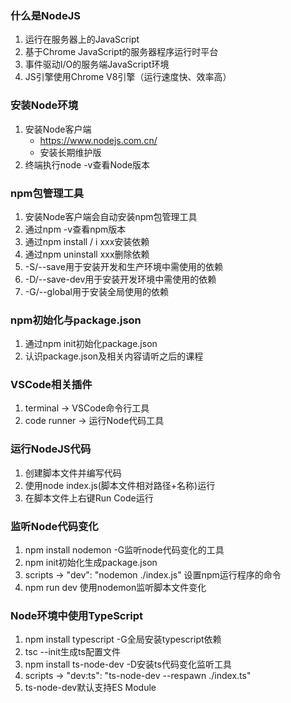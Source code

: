 ### 什么是NodeJS
1. 运行在服务器上的JavaScript
2. 基于Chrome JavaScript的服务器程序运行时平台
3. 事件驱动I/O的服务端JavaScript环境
4. JS引擎使用Chrome V8引擎（运行速度快、效率高）

### 安装Node环境
1. 安装Node客户端
   - https://www.nodejs.com.cn/
   - 安装长期维护版
2. 终端执行node -v查看Node版本

### npm包管理工具
1. 安装Node客户端会自动安装npm包管理工具
2. 通过npm -v查看npm版本
3. 通过npm install / i xxx安装依赖
4. 通过npm uninstall xxx删除依赖
5. -S/--save用于安装开发和生产环境中需使用的依赖
6. -D/--save-dev用于安装开发环境中需使用的依赖
7. -G/--global用于安装全局使用的依赖

### npm初始化与package.json
1. 通过npm init初始化package.json
2. 认识package.json及相关内容请听之后的课程

### VSCode相关插件
1. terminal -> VSCode命令行工具
2. code runner -> 运行Node代码工具

### 运行NodeJS代码
1. 创建脚本文件并编写代码
2. 使用node index.js(脚本文件相对路径+名称)运行
3. 在脚本文件上右键Run Code运行

### 监听Node代码变化
1. npm install nodemon -G监听node代码变化的工具
2. npm init初始化生成package.json
3. scripts -> "dev": "nodemon ./index.js" 设置npm运行程序的命令
4. npm run dev 使用nodemon监听脚本文件变化

### Node环境中使用TypeScript
1. npm install typescript -G全局安装typescript依赖
2. tsc --init生成ts配置文件
3. npm install ts-node-dev -D安装ts代码变化监听工具
4. scripts -> "dev:ts": "ts-node-dev --respawn ./index.ts"
5. ts-node-dev默认支持ES Module


